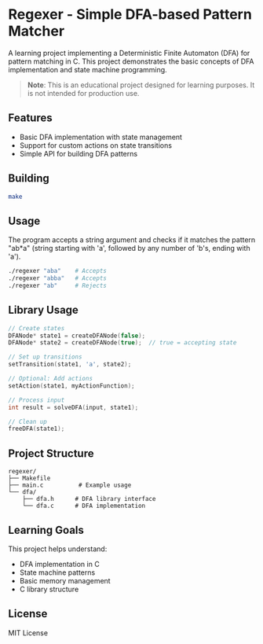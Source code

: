 # Regexer - Simple DFA-based Pattern Matcher

A learning project implementing a Deterministic Finite Automaton (DFA) for pattern matching in C. This project demonstrates the basic concepts of DFA implementation and state machine programming.

> **Note**: This is an educational project designed for learning purposes. It is not intended for production use.

## Features

- Basic DFA implementation with state management
- Support for custom actions on state transitions
- Simple API for building DFA patterns

## Building

```bash
make
```

## Usage

The program accepts a string argument and checks if it matches the pattern "ab*a" (string starting with 'a', followed by any number of 'b's, ending with 'a').

```bash
./regexer "aba"    # Accepts
./regexer "abba"   # Accepts
./regexer "ab"     # Rejects
```

## Library Usage

```c
// Create states
DFANode* state1 = createDFANode(false);
DFANode* state2 = createDFANode(true);  // true = accepting state

// Set up transitions
setTransition(state1, 'a', state2);

// Optional: Add actions
setAction(state1, myActionFunction);

// Process input
int result = solveDFA(input, state1);

// Clean up
freeDFA(state1);
```

## Project Structure

```
regexer/
├── Makefile
├── main.c          # Example usage
└── dfa/           
    ├── dfa.h      # DFA library interface
    └── dfa.c      # DFA implementation
```

## Learning Goals

This project helps understand:
- DFA implementation in C
- State machine patterns
- Basic memory management
- C library structure

## License

MIT License
